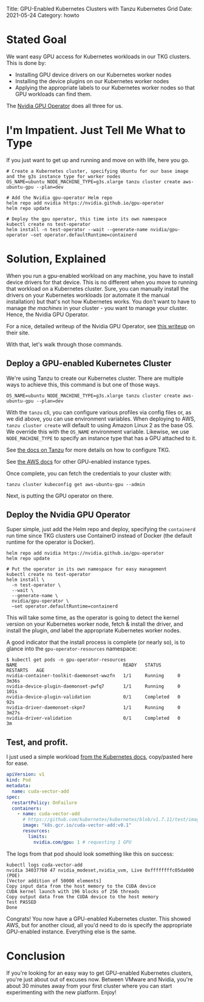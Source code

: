 Title: GPU-Enabled Kubernetes Clusters with Tanzu Kubernetes Grid
Date: 2021-05-24
Category: howto


# Stated Goal

We want easy GPU access for Kubernetes workloads in our TKG clusters. This is done by:

* Installing GPU device drivers on our Kubernetes worker nodes
* Installing the device plugins on our Kubernetes worker nodes
* Applying the appropriate labels to our Kubernetes worker nodes so that GPU workloads can find them.

The [Nvidia GPU Operator](https://github.com/NVIDIA/gpu-operator) does all three for us.


# I'm Impatient. Just Tell Me What to Type

If you just want to get up and running and move on with life, here you go.

```
# Create a Kubernetes cluster, specifying Ubuntu for our base image and the g3s instance type for worker nodes
OS_NAME=ubuntu NODE_MACHINE_TYPE=g3s.xlarge tanzu cluster create aws-ubuntu-gpu --plan=dev 

# Add the Nvidia gpu-operator Helm repo
helm repo add nvidia https://nvidia.github.io/gpu-operator 
helm repo update 

# Deploy the gpu operator, this time into its own namespace
kubectl create ns test-operator 
helm install -n test-operator --wait --generate-name nvidia/gpu-operator –set operator.defaultRuntime=containerd 
```


# Solution, Explained

When you run a gpu-enabled workload on any machine, you have to install device drivers for that device. This is no different when you move to running that workload on a Kubernetes cluster. Sure, you can manually install the drivers on your Kubernetes workloads (or automate it the manual installation) but that's not how Kubernetes works. You don't want to have to manage _the machines_ in your cluster - you want to manage your cluster. Hence, the Nvidia GPU Operator.

For a nice, detailed writeup of the Nvidia GPU Operator, see [this writeup](https://developer.nvidia.com/blog/nvidia-gpu-operator-simplifying-gpu-management-in-kubernetes/) on their site. 

With that, let's walk through those commands.

## Deploy a GPU-enabled Kubernetes Cluster

We're using Tanzu to create our Kubernetes cluster. There are multiple ways to achieve this, this command is but one of those ways.

```
OS_NAME=ubuntu NODE_MACHINE_TYPE=g3s.xlarge tanzu cluster create aws-ubuntu-gpu --plan=dev 
```

With the `tanzu` cli, you can configure various profiles via config files or, as we did above, you can use environment variables. When deploying to AWS, `tanzu cluster create` will default to using Amazon Linux 2 as the base OS. We override this with the `OS_NAME` environment variable. Likewise, we use `NODE_MACHINE_TYPE` to specify an instance type that has a GPU attached to it.

See [the docs on Tanzu](https://docs.vmware.com/en/VMware-Tanzu-Kubernetes-Grid/1.3/vmware-tanzu-kubernetes-grid-13/GUID-tanzu-config-reference.html) for more details on how to configure TKG.

See [the AWS docs](https://docs.aws.amazon.com/dlami/latest/devguide/gpu.html) for other GPU-enabled instance types.

Once complete, you can fetch the credentials to your cluster with:

```
tanzu cluster kubeconfig get aws-ubuntu-gpu --admin
```

Next, is putting the GPU operator on there.

## Deploy the Nvidia GPU Operator

Super simple, just add the Helm repo and deploy, specifying the `containerd` run time since TKG clusters use ContainerD instead of Docker (the default runtime for the operator is Docker).

```
helm repo add nvidia https://nvidia.github.io/gpu-operator 
helm repo update 

# Put the operator in its own namespace for easy management
kubectl create ns test-operator 
helm install \
  -n test-operator \
  --wait \
  --generate-name \
  nvidia/gpu-operator \
  –set operator.defaultRuntime=containerd 
```

This will take some time, as the operator is going to detect the kernel version on your Kubernetes worker node, fetch & install the driver, and install the plugin, _and_ label the appropriate Kubernetes worker nodes. 

A good indicator that the install process is complete (or nearly so), is to glance into the `gpu-operator-resources` namespace:

```
$ kubectl get pods -n gpu-operator-resources
NAME                                       READY   STATUS      RESTARTS   AGE
nvidia-container-toolkit-daemonset-wwzfn   1/1     Running     0          3m36s
nvidia-device-plugin-daemonset-pwfq7       1/1     Running     0          101s
nvidia-device-plugin-validation            0/1     Completed   0          92s
nvidia-driver-daemonset-skpn7              1/1     Running     0          3m27s
nvidia-driver-validation                   0/1     Completed   0          3m
```

## Test, and profit.

I just used a simple workload [from the Kubernetes docs](https://kubernetes.io/docs/tasks/manage-gpus/scheduling-gpus/), copy/pasted here for ease.

```yml
apiVersion: v1
kind: Pod
metadata:
  name: cuda-vector-add
spec:
  restartPolicy: OnFailure
  containers:
    - name: cuda-vector-add
      # https://github.com/kubernetes/kubernetes/blob/v1.7.11/test/images/nvidia-cuda/Dockerfile
      image: "k8s.gcr.io/cuda-vector-add:v0.1"
      resources:
        limits:
          nvidia.com/gpu: 1 # requesting 1 GPU
```

The logs from that pod should look something like this on success:
```
kubectl logs cuda-vector-add
nvidia 34037760 47 nvidia_modeset,nvidia_uvm, Live 0xffffffffc05da000 (POE)
[Vector addition of 50000 elements]
Copy input data from the host memory to the CUDA device
CUDA kernel launch with 196 blocks of 256 threads
Copy output data from the CUDA device to the host memory
Test PASSED
Done
```

Congrats! You now have a GPU-enabled Kubernetes cluster. This showed AWS, but for another cloud, all you'd need to do is specify the appropriate GPU-enabled instance. Everything else is the same.

# Conclusion

If you're looking for an easy way to get GPU-enabled Kubernetes clusters, you're just about out of excuses now. Between VMware and Nvidia, you're about 30 minutes away from your first cluster where you can start experimenting with the new platform. Enjoy!

